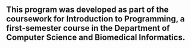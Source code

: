 This program was developed as part of the coursework for Introduction to Programming, a first-semester course in the Department of Computer Science and Biomedical Informatics.
---
